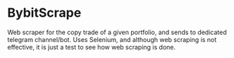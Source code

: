 # BybitScrape

Web scraper for the copy trade of a given portfolio, and sends to dedicated telegram channel/bot.
Uses Selenium, and although web scraping is not effective, it is just a test to see how web scraping is done.
